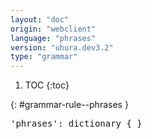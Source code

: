 ```yaml
---
layout: "doc"
origin: "webclient"
language: "phrases"
version: "uhura.dev3.2"
type: "grammar"
---
```


1. TOC
{:toc}


{: #grammar-rule--phrases }
<div class="language-js highlighter-rouge">
<div class="highlight">
<pre class="highlight language-js code-custom">
'<span class="token string">phrases</span>': dictionary { }
</pre>
</div>
</div>

